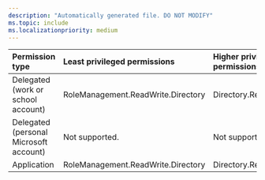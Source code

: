 ```yaml
---
description: "Automatically generated file. DO NOT MODIFY"
ms.topic: include
ms.localizationpriority: medium
---
```


|Permission type|Least privileged permissions|Higher privileged permissions|
|:---|:---|:---|
|Delegated (work or school account)|RoleManagement.ReadWrite.Directory|Directory.ReadWrite.All|
|Delegated (personal Microsoft account)|Not supported.|Not supported.|
|Application|RoleManagement.ReadWrite.Directory|Directory.ReadWrite.All|

